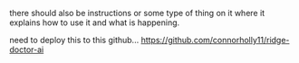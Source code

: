 there should also be instructions or some type of thing on it where it explains how to use it and what is happening.


need to deploy this to this github... https://github.com/connorholly11/ridge-doctor-ai